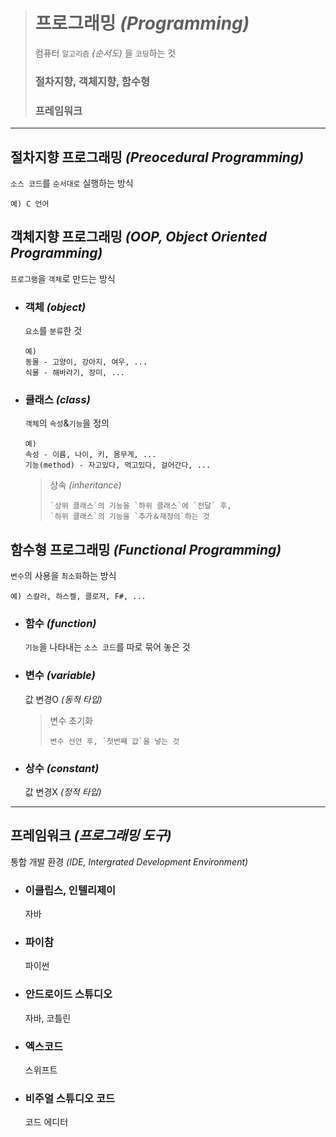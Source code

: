 ># 프로그래밍 *(Programming)*
>컴퓨터 `알고리즘` *(순서도)* 을 `코딩`하는 것
>
>### 절차지향, 객체지향, 함수형
>### 프레임워크
---

## 절차지향 프로그래밍 *(Preocedural Programming)*
`소스 코드`를 `순서대로` 실행하는 방식
```angular2html
예) C 언어
```

## 객체지향 프로그래밍 *(OOP, Object Oriented Programming)*
`프로그램`을 `객체`로 만드는 방식

+ ### 객체 *(object)*
  `요소`를 `분류`한 것
  ```
  예) 
  동물 - 고양이, 강아지, 여우, ...
  식물 - 해바라기, 장미, ...
  ```
  
+ ### 클래스 *(class)*
  `객체`의 `속성`&`기능`을 정의
  ```
  예) 
  속성 - 이름, 나이, 키, 몸무게, ...
  기능(method) - 자고있다, 먹고있다, 걸어간다, ...
  ```
  
  >상속 *(inheritance)*
  >```
  >`상위 클래스`의 기능을 `하위 클래스`에 `전달` 후,
  >`하위 클래스`의 기능을 `추가＆재정의`하는 것
  >```


## 함수형 프로그래밍 *(Functional Programming)*
`변수`의 사용을 `최소화`하는 방식
```angular2html
예) 스칼라, 하스켈, 클로저, F#, ...
```

+ ### 함수 *(function)*
  `기능`을 나타내는 `소스 코드`를 따로 묶어 놓은 것

+ ### 변수 *(variable)*
  값 변경O *(동적 타입)*
  
  >변수 초기화
  >```
  >변수 선언 후, `첫번째 값`을 넣는 것
  >```

+ ### 상수 *(constant)*
  값 변경X *(정적 타입)*

---

## 프레임워크 *(프로그래밍 도구)*
통합 개발 환경 *(IDE, Intergrated Development Environment)*

+ ### 이클립스, 인텔리제이
  자바
+ ### 파이참
  파이썬
+ ### 안드로이드 스튜디오
  자바, 코틀린
+ ### 엑스코드
  스위프트
+ ### 비주얼 스튜디오 코드
  코드 에디터
